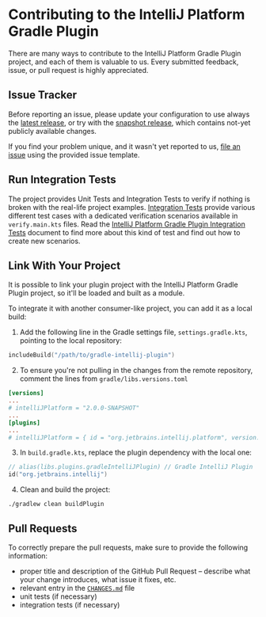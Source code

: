 # Contributing to the IntelliJ Platform Gradle Plugin

There are many ways to contribute to the IntelliJ Platform Gradle Plugin project, and each of them is valuable to us.
Every submitted feedback, issue, or pull request is highly appreciated.

## Issue Tracker
Before reporting an issue, please update your configuration to use always the [latest release](https://github.com/JetBrains/gradle-intellij-plugin/releases), or try with the [snapshot release](https://plugins.jetbrains.com/docs/intellij/tools-intellij-platform-gradle-plugin.html), which contains not-yet publicly available changes.

If you find your problem unique, and it wasn't yet reported to us, [file an issue](https://github.com/JetBrains/gradle-intellij-plugin/issues/new) using the provided issue template.

## Run Integration Tests
The project provides Unit Tests and Integration Tests to verify if nothing is broken with the real-life project examples.
[Integration Tests](https://github.com/JetBrains/gradle-intellij-plugin/tree/master/integration-tests) provide various different test cases with a dedicated verification scenarios available in `verify.main.kts` files.
Read the [IntelliJ Platform Gradle Plugin Integration Tests](INTEGRATION_TESTS.md) document to find more about this kind of test and find out how to create new scenarios.

## Link With Your Project
It is possible to link your plugin project with the IntelliJ Platform Gradle Plugin project, so it'll be loaded and built as a module.

To integrate it with another consumer-like project, you can add it as a local build:

1. Add the following line in the Gradle settings file, `settings.gradle.kts`, pointing to the local repository:

```kotlin
includeBuild("/path/to/gradle-intellij-plugin")
```

2. To ensure you're not pulling in the changes from the remote repository, comment the lines from `gradle/libs.versions.toml`

```toml
[versions]
...
# intelliJPlatform = "2.0.0-SNAPSHOT"
...
[plugins]
...
# intelliJPlatform = { id = "org.jetbrains.intellij.platform", version.ref = "intelliJPlatform" }
```

3. In `build.gradle.kts`, replace the plugin dependency with the local one:

```kotlin
// alias(libs.plugins.gradleIntelliJPlugin) // Gradle IntelliJ Plugin
id("org.jetbrains.intellij")
```
4. Clean and build the project:

```shell
./gradlew clean buildPlugin
```

## Pull Requests
To correctly prepare the pull requests, make sure to provide the following information:
- proper title and description of the GitHub Pull Request – describe what your change introduces, what issue it fixes, etc.
- relevant entry in the [`CHANGES.md`](https://github.com/JetBrains/gradle-intellij-plugin/blob/master/CHANGES.md) file
- unit tests (if necessary)
- integration tests (if necessary)
